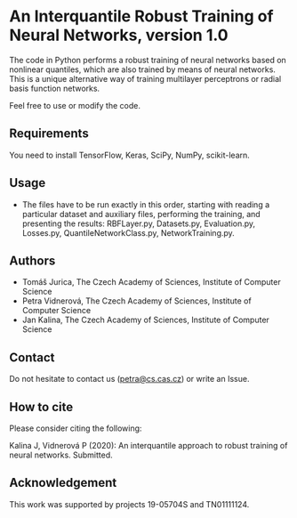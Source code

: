 ﻿# An Interquantile Robust Training of Neural Networks, version 1.0

The code in Python performs a robust training of neural networks based on nonlinear 
quantiles, which are also trained by means of neural networks. This is a unique
alternative way of training multilayer perceptrons or radial basis function networks.

Feel free to use or modify the code.

## Requirements

You need to install TensorFlow, Keras, SciPy, NumPy, scikit-learn.

## Usage

* The files have to be run exactly in this order, starting with reading a particular dataset and auxiliary files, performing the training, and presenting the results:
RBFLayer.py, Datasets.py, Evaluation.py, Losses.py, QuantileNetworkClass.py, NetworkTraining.py.

## Authors
  * Tomáš Jurica, The Czech Academy of Sciences, Institute of Computer Science
  * Petra Vidnerová, The Czech Academy of Sciences, Institute of Computer Science
  * Jan Kalina, The Czech Academy of Sciences, Institute of Computer Science
 
## Contact

Do not hesitate to contact us (petra@cs.cas.cz) or write an Issue.

## How to cite

Please consider citing the following:

Kalina J, Vidnerová P (2020): An interquantile approach to robust training of neural networks. Submitted.

## Acknowledgement

This work was supported by projects 19-05704S and TN01111124.